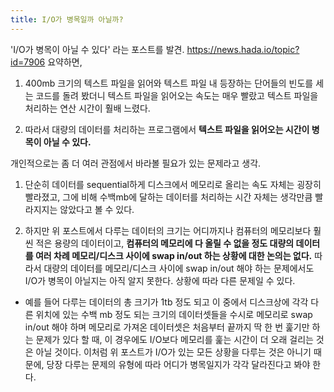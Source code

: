 ```yaml
---
title: I/O가 병목일까 아닐까?
---
```


'I/O가 병목이 아닐 수 있다' 라는 포스트를 발견. <https://news.hada.io/topic?id=7906> 요약하면,

1. 400mb 크기의 텍스트 파일을 읽어와 텍스트 파일 내 등장하는 단어들의 빈도를 세는 코드를 돌려 봤더니 텍스트 파일을 읽어오는 속도는 매우 빨랐고 텍스트 파일을 처리하는 연산 시간이 훨배 느렸다. 

2. 따라서 대량의 데이터를 처리하는 프로그램에서 **텍스트 파일을 읽어오는 시간이 병목이 아닐 수 있다.**

개인적으로는 좀 더 여러 관점에서 바라볼 필요가 있는 문제라고 생각.

1. 단순히 데이터를 sequential하게 디스크에서 메모리로 올리는 속도 자체는 굉장히 빨라졌고, 그에 비해 수백mb에 달하는 데이터를 처리하는 시간 자체는 생각만큼 빨라지지는 않았다고 볼 수 있다.

2. 하지만 위 포스트에서 다루는 데이터의 크기는 어디까지나 컴퓨터의 메모리보다 훨씬 적은 용량의 데이터이고, **컴퓨터의 메모리에 다 올릴 수 없을 정도 대량의 데이터를 여러 차례 메모리/디스크 사이에 swap in/out 하는 상황에 대한 논의는 없다.** 따라서 대량의 데이터를 메모리/디스크 사이에 swap in/out 해야 하는 문제에서도 I/O가 병목이 아닐지는 아직 알지 못한다. 상황에 따라 다른 문제일 수 있다.

- 예를 들어 다루는 데이터의 총 크기가 1tb 정도 되고 이 중에서 디스크상에 각각 다른 위치에 있는 수백 mb 정도 되는 크기의 데이터셋들을 수시로 메모리로 swap in/out 해야 하며 메모리로 가져온 데이터셋은 처음부터 끝까지 딱 한 번 훑기만 하는 문제가 있다 할 때, 이 경우에도 I/O보다 메모리를 훑는 시간이 더 오래 걸리는 것은 아닐 것이다. 이처럼 위 포스트가 I/O가 있는 모든 상황을 다루는 것은 아니기 때문에, 당장 다루는 문제의 유형에 따라 어디가 병목일지가 각각 달라진다고 봐야 한다.


